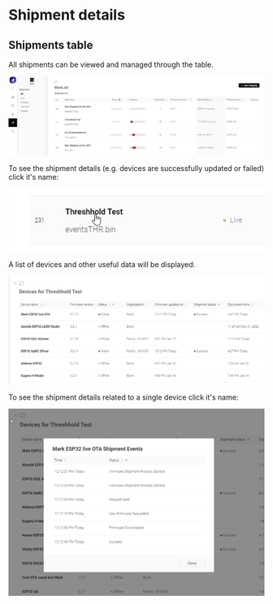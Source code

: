 # Shipment details

## Shipments table

All shipments can be viewed and managed through the table.

![](../../.gitbook/assets/air.png)

To see the shipment details \(e.g. devices are successfully updated or failed\) click it's  name:

![](../../.gitbook/assets/image%20%2811%29.png)

A list of devices and other useful data will be displayed:

![](../../.gitbook/assets/image%20%289%29.png)

To see the shipment details related to a single device click it's name:

![](../../.gitbook/assets/image.png)

